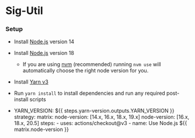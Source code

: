 # Sig-Util
### Setup
 
 - Install [Node.js](https://nodejs.org) version 14
 - Install [Node.js](https://nodejs.org) version 18
   - If you are using [nvm](https://github.com/creationix/nvm#installation) (recommended) running `nvm use` will automatically choose the right node version for you.
 - Install [Yarn v3](https://yarnpkg.com/getting-started/install)
 - Run `yarn install` to install dependencies and run any required post-install scripts

 - YARN_VERSION: ${{ steps.yarn-version.outputs.YARN_VERSION }}
     strategy:
       matrix:
         node-version: [14.x, 16.x, 18.x, 19.x]
         node-version: [16.x, 18.x, 20.5]
     steps:
       - uses: actions/checkout@v3
       - name: Use Node.js ${{ matrix.node-version }}
